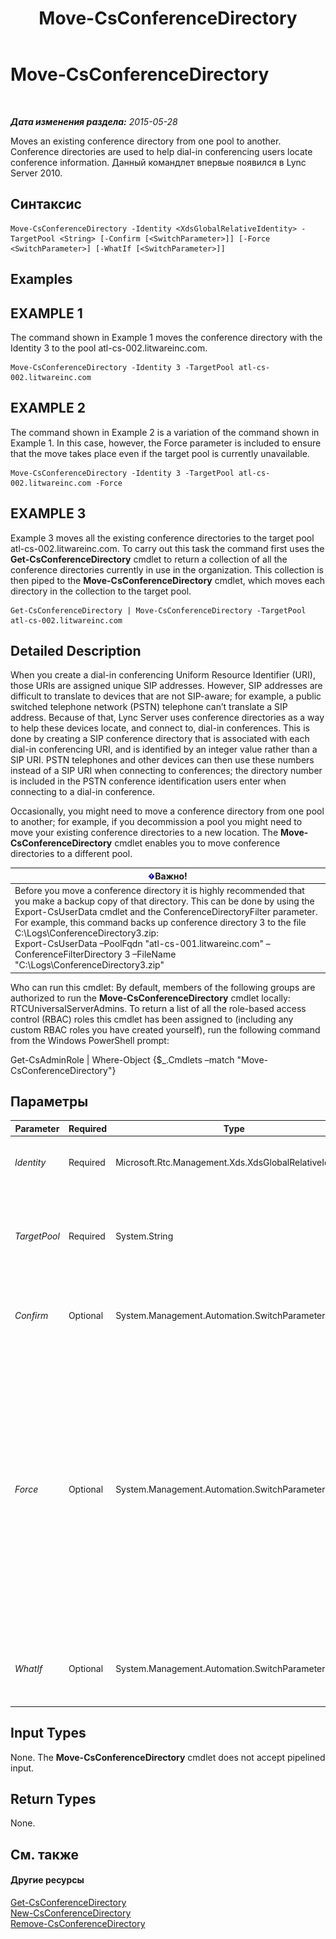 ﻿---
title: Move-CsConferenceDirectory
TOCTitle: Move-CsConferenceDirectory
ms:assetid: c43207fa-06dd-4360-ae32-b2f17f7100d2
ms:mtpsurl: https://technet.microsoft.com/ru-ru/library/Gg412968(v=OCS.15)
ms:contentKeyID: 49311086
ms.date: 05/19/2016
mtps_version: v=OCS.15
ms.translationtype: HT
---

# Move-CsConferenceDirectory

 

_**Дата изменения раздела:** 2015-05-28_

Moves an existing conference directory from one pool to another. Conference directories are used to help dial-in conferencing users locate conference information. Данный командлет впервые появился в Lync Server 2010.

## Синтаксис

    Move-CsConferenceDirectory -Identity <XdsGlobalRelativeIdentity> -TargetPool <String> [-Confirm [<SwitchParameter>]] [-Force <SwitchParameter>] [-WhatIf [<SwitchParameter>]]

## Examples

## EXAMPLE 1

The command shown in Example 1 moves the conference directory with the Identity 3 to the pool atl-cs-002.litwareinc.com.

    Move-CsConferenceDirectory -Identity 3 -TargetPool atl-cs-002.litwareinc.com

## EXAMPLE 2

The command shown in Example 2 is a variation of the command shown in Example 1. In this case, however, the Force parameter is included to ensure that the move takes place even if the target pool is currently unavailable.

    Move-CsConferenceDirectory -Identity 3 -TargetPool atl-cs-002.litwareinc.com -Force

## EXAMPLE 3

Example 3 moves all the existing conference directories to the target pool atl-cs-002.litwareinc.com. To carry out this task the command first uses the **Get-CsConferenceDirectory** cmdlet to return a collection of all the conference directories currently in use in the organization. This collection is then piped to the **Move-CsConferenceDirectory** cmdlet, which moves each directory in the collection to the target pool.

    Get-CsConferenceDirectory | Move-CsConferenceDirectory -TargetPool atl-cs-002.litwareinc.com 

## Detailed Description

When you create a dial-in conferencing Uniform Resource Identifier (URI), those URIs are assigned unique SIP addresses. However, SIP addresses are difficult to translate to devices that are not SIP-aware; for example, a public switched telephone network (PSTN) telephone can’t translate a SIP address. Because of that, Lync Server uses conference directories as a way to help these devices locate, and connect to, dial-in conferences. This is done by creating a SIP conference directory that is associated with each dial-in conferencing URI, and is identified by an integer value rather than a SIP URI. PSTN telephones and other devices can then use these numbers instead of a SIP URI when connecting to conferences; the directory number is included in the PSTN conference identification users enter when connecting to a dial-in conference.

Occasionally, you might need to move a conference directory from one pool to another; for example, if you decommission a pool you might need to move your existing conference directories to a new location. The **Move-CsConferenceDirectory** cmdlet enables you to move conference directories to a different pool.

<table>
<thead>
<tr class="header">
<th><img src="images/JJ618369.important(OCS.15).gif" title="important" alt="important" />Важно!</th>
</tr>
</thead>
<tbody>
<tr class="odd">
<td>Before you move a conference directory it is highly recommended that you make a backup copy of that directory. This can be done by using the Export-CsUserData cmdlet and the ConferenceDirectoryFilter parameter. For example, this command backs up conference directory 3 to the file C:\Logs\ConferenceDirectory3.zip:<br />
Export-CsUserData –PoolFqdn &quot;atl-cs-001.litwareinc.com&quot; –ConferenceFilterDirectory 3 –FileName &quot;C:\Logs\ConferenceDirectory3.zip&quot;</td>
</tr>
</tbody>
</table>


Who can run this cmdlet: By default, members of the following groups are authorized to run the **Move-CsConferenceDirectory** cmdlet locally: RTCUniversalServerAdmins. To return a list of all the role-based access control (RBAC) roles this cmdlet has been assigned to (including any custom RBAC roles you have created yourself), run the following command from the Windows PowerShell prompt:

Get-CsAdminRole | Where-Object {$\_.Cmdlets –match "Move-CsConferenceDirectory"}

## Параметры


<table>
<colgroup>
<col style="width: 25%" />
<col style="width: 25%" />
<col style="width: 25%" />
<col style="width: 25%" />
</colgroup>
<thead>
<tr class="header">
<th>Parameter</th>
<th>Required</th>
<th>Type</th>
<th>Description</th>
</tr>
</thead>
<tbody>
<tr class="odd">
<td><p><em>Identity</em></p></td>
<td><p>Required</p></td>
<td><p>Microsoft.Rtc.Management.Xds.XdsGlobalRelativeIdentity</p></td>
<td><p>Numeric identity of the conference directory to be moved.</p></td>
</tr>
<tr class="even">
<td><p><em>TargetPool</em></p></td>
<td><p>Required</p></td>
<td><p>System.String</p></td>
<td><p>Fully qualified domain name (FQDN) of the pool where the conference directory is to be moved. For example: -Identity atl-cs-002.litwareinc.com.</p></td>
</tr>
<tr class="odd">
<td><p><em>Confirm</em></p></td>
<td><p>Optional</p></td>
<td><p>System.Management.Automation.SwitchParameter</p></td>
<td><p>Запрашивает подтверждение перед выполнением команды.</p></td>
</tr>
<tr class="even">
<td><p><em>Force</em></p></td>
<td><p>Optional</p></td>
<td><p>System.Management.Automation.SwitchParameter</p></td>
<td><p>When present, moves the conference directory even if the target pool is currently unavailable. By default, the <strong>Move-CsConferenceDirectory</strong> cmdlet will not move directories if the target pool cannot be contacted.</p>
<p>Before running the <strong>Move-CsConferenceDirectory</strong> cmdlet, note that if you use the -Force parameter, the dial-in code for existing meetings will be lost. Users will still be able to join meetings using a Lync client, but unable to dial-in to meetings by phone dial in.</p></td>
</tr>
<tr class="odd">
<td><p><em>WhatIf</em></p></td>
<td><p>Optional</p></td>
<td><p>System.Management.Automation.SwitchParameter</p></td>
<td><p>Описывает, что произойдет при выполнении команды без реального выполнения команды.</p></td>
</tr>
</tbody>
</table>


## Input Types

None. The **Move-CsConferenceDirectory** cmdlet does not accept pipelined input.

## Return Types

None.

## См. также

#### Другие ресурсы

[Get-CsConferenceDirectory](get-csconferencedirectory.md)  
[New-CsConferenceDirectory](new-csconferencedirectory.md)  
[Remove-CsConferenceDirectory](remove-csconferencedirectory.md)

